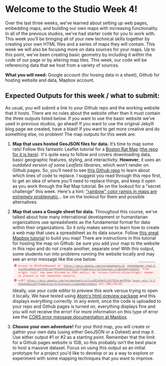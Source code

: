 # Welcome to the Studio Week 4!

Over the last three weeks, we’ve learned about setting up web pages, embedding maps, and building our own maps with increasing functionality. In all of the previous studios, we’ve had starter code for you to work with. This week you’ll be bringing all of your new technical skills together by creating your own HTML files and a series of maps they will contain. This week we will also be focusing more on data sources for your maps. Up to this point, we’ve been creating basic geometry by including it *within* the code of our page or by altering map tiles. This week, our code will be referencing data that we host from a variety of sources.

**What you will need:** Google account (for hosing data in a sheet), Github for hosting website and data, Mapbox account.

## Expected Outputs for this week / what to submit:

As usual, you will submit a link to your Github repo and the working website that it hosts. There are no rules about the website other than it must contain the three outputs listed below. If you want to use the basic website we’ve used in previous studios, go ahead! If you want to use the original Jekylll blog page we created, have a blast! If you want to get more creative and do something else, no problem! The map outputs for this week are:

1. **Map that uses hosted GeoJSON files for data.** It’s time to map some rats! Follow this fantastic Leaflet tutorial for a [Boston Rat Map](http://maptimeboston.github.io/leaflet-intro/) ([the repo for it is here](https://github.com/maptimeBoston/leaflet-intro)). It's quite easy to follow and covers downloading data, basic geographic features, styling, and interactivity. **However**, it uses an _outdated version of some Leaflets libraries_, which won’t render on Github pages. So, you’ll need to see [this Github repo]( https://github.com/Shadrock/first-leaflet-map) to learn about which lines of code to replace. I suggest you read through this repo first, to get an idea of where you’ll need to replace things, and keep it open as you work through the Rat Map tutorial. Be on the lookout for a "secret challenge" this week. Here's a hint: ["rainbow" color ramps in maps are extremely problematic](https://www.e-education.psu.edu/maps/l5_p5.html)... be on the lookout for them and possible alternatives.
2. **Map that uses a Google sheet for data.** Throughout this course, we’ve talked about how many international development or humanitarian organizations use spreadsheets as the fundamental format for data within their organizations. So it only makes sense to learn how to create a web map that uses a spreadsheet as its data source. Follow [this great Mapbox tutorial]( https://www.mapbox.com/impact-tools/sheet-mapper) to build you map! There are instructions in this tutorial for hosting the map on Github: be sure you add your map to the website in this repo and do not create another, separate one! With this output, some students run into problems running the website locally and may see an error message like the one below.![Screenshot of CORS error](images/CORS_error.png)
Ideally, use your code editor to preview this work versus trying to open it locally. We have tested using [Atom's html-preview package](https://atom.io/packages/atom-html-preview) and this displays everything correctly. In any event, once the code is uploaded to your repo and Github pages is turned on, everything displays fine and you will not receive the error! For more information on this type of error see the [CORS error message documentation at Mapbox](https://docs.mapbox.com/help/troubleshooting/cors-errors/).

3. **Choose your own adventure!** For your third map, you will create or gather your own data (using either GeoJSON or a Gsheet) and map it. Use either output #1 or #2 as a starting point. Remember that the limit for a Github pages website is 1GB, so this probably isn’t the best place to host a massive dataset. Focus on using this output as an initial prototype for a project you'd like to develop or as a way to explore or experiment with some mapping techniques that you want to improve. 
